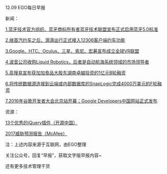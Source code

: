 12.09 EGO每日早报

新闻：

[1.蓝牙技术官方组织、蓝牙商标所有者蓝牙技术联盟宣布正式启用蓝牙5.0标准](http://www.leiphone.com/news/201612/dhjy74DupcNQeefy.html)

[2.继首汽约车之后，滴滴出行正式接入12306客户端约车功能](http://www.chinaz.com/news/2016/1208/624384.shtml)

[3.Google、HTC、Oculus、三星、索尼、宏碁宣布成立全球VR联盟](http://www.ifanr.com/758811)

[4.波音公司收购Liquid Robotics，后者是自动航海系统领域的市场领导者](http://36kr.com/p/5058642.html?ktm_source=feed)

[5.高搜易宣布获加加食品大股东湖南卓越投资的1亿元B轮融资](http://www.iyiou.com/p/35741)

[6.将传统数据源连接到云端或内部数据库的SnapLogic完成4000万美元的F轮融资](http://36kr.com/p/5058611.html?ktm_source=feed)

[7.2016年谷歌开发者大会北京站开幕；Google Developers中国网站正式发布](http://www.cnbeta.com/articles/565447.htm)

资源：

[13个优秀的jQuery插件（开源中国）](https://www.oschina.net/news/79741/13-jquery)

[2017威胁预测报告（McAfee）](http://www.mcafee.com/us/resources/reports/rp-threats-predictions-2017.pdf)

注：上述内容来源于互联网，由EGO整理

关注公众号，回复“早报”，获取文字版早报内容~

还有更多技术管理干货
